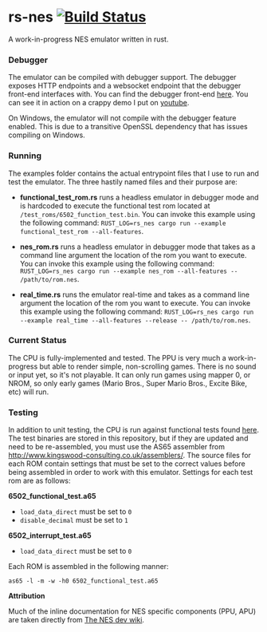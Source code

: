 # rs-nes [![Build Status](https://travis-ci.org/bgourlie/rs-nes.svg?branch=master)](https://travis-ci.org/bgourlie/rs-nes)
A work-in-progress NES emulator written in rust.

### Debugger

The emulator can be compiled with debugger support. The debugger exposes HTTP endpoints and a websocket endpoint that the debugger front-end interfaces with. You can find the debugger front-end [here](https://github.com/bgourlie/rs-nes-debugger-frontend). You can see it in action on a crappy demo I put on [youtube](https://www.youtube.com/watch?v=5JlHSK6BeKI).

On Windows, the emulator will not compile with the debugger feature enabled. This is due to a transitive OpenSSL dependency that has issues compiling on Windows.

### Running

The examples folder contains the actual entrypoint files that I use to run and test the emulator. The three hastily named files and their purpose are:

- **functional_test_rom.rs** runs a headless emulator in debugger mode and is hardcoded to execute the functional test rom located at `/test_roms/6502_function_test.bin`. You can invoke this example using the following command: `RUST_LOG=rs_nes cargo run --example functional_test_rom --all-features`.

- **nes_rom.rs** runs a headless emulator in debugger mode that takes as a command line argument the location of the rom you want to execute. You can invoke this example using the following command: `RUST_LOG=rs_nes cargo run --example nes_rom --all-features -- /path/to/rom.nes`.

- **real_time.rs** runs the emulator real-time and takes as a command line argument the location of the rom you want to execute. You can invoke this example using the following command: `RUST_LOG=rs_nes cargo run --example real_time --all-features --release -- /path/to/rom.nes`.

### Current Status

The CPU is fully-implemented and tested. The PPU is very much a work-in-progress but able to render simple, non-scrolling games. There is no sound or input yet, so it's not playable. It can only run games using mapper 0, or NROM, so only early games (Mario Bros., Super Mario Bros., Excite Bike, etc) will run.

### Testing

In addition to unit testing, the CPU is run against functional tests found
[here](https://github.com/Klaus2m5/6502_65C02_functional_tests). The test binaries are stored in this repository, but if
they are updated and need to be re-assembled, you must use the AS65 assembler from
http://www.kingswood-consulting.co.uk/assemblers/. The source files for each ROM contain settings that must be set to
the correct values before being assembled in order to work with this emulator. Settings for each test rom are as
follows:

**6502_functional_test.a65**
- `load_data_direct` must be set to `0`
- `disable_decimal` must be set to `1`

**6502_interrupt_test.a65**
- `load_data_direct` must be set to `0`

Each ROM is assembled in the following manner:

    as65 -l -m -w -h0 6502_functional_test.a65

**Attribution**

Much of the inline documentation for NES specific components (PPU, APU) are taken directly from [The NES dev wiki](https://wiki.nesdev.com/).
